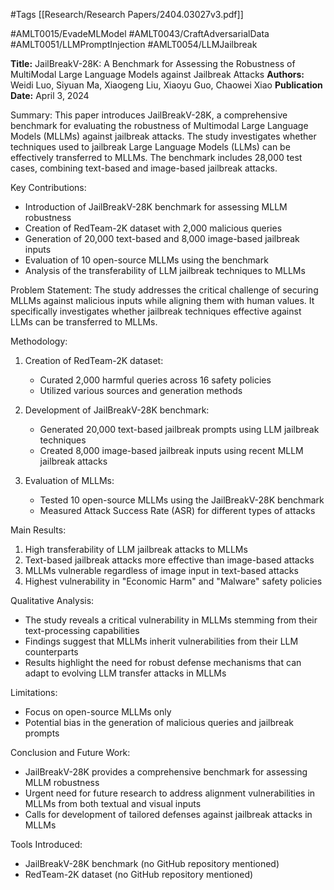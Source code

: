 #Tags
[[Research/Research Papers/2404.03027v3.pdf]]

#AMLT0015/EvadeMLModel
#AMLT0043/CraftAdversarialData
#AMLT0051/LLMPromptInjection
#AMLT0054/LLMJailbreak

**Title:** JailBreakV-28K: A Benchmark for Assessing the Robustness of MultiModal Large Language Models against Jailbreak Attacks
**Authors:** Weidi Luo, Siyuan Ma, Xiaogeng Liu, Xiaoyu Guo, Chaowei Xiao
**Publication Date:** April 3, 2024

Summary:
This paper introduces JailBreakV-28K, a comprehensive benchmark for evaluating the robustness of Multimodal Large Language Models (MLLMs) against jailbreak attacks. The study investigates whether techniques used to jailbreak Large Language Models (LLMs) can be effectively transferred to MLLMs. The benchmark includes 28,000 test cases, combining text-based and image-based jailbreak attacks.

Key Contributions:
- Introduction of JailBreakV-28K benchmark for assessing MLLM robustness
- Creation of RedTeam-2K dataset with 2,000 malicious queries
- Generation of 20,000 text-based and 8,000 image-based jailbreak inputs
- Evaluation of 10 open-source MLLMs using the benchmark
- Analysis of the transferability of LLM jailbreak techniques to MLLMs

Problem Statement:
The study addresses the critical challenge of securing MLLMs against malicious inputs while aligning them with human values. It specifically investigates whether jailbreak techniques effective against LLMs can be transferred to MLLMs.

Methodology:
1. Creation of RedTeam-2K dataset:
   - Curated 2,000 harmful queries across 16 safety policies
   - Utilized various sources and generation methods
   
2. Development of JailBreakV-28K benchmark:
   - Generated 20,000 text-based jailbreak prompts using LLM jailbreak techniques
   - Created 8,000 image-based jailbreak inputs using recent MLLM jailbreak attacks
   
3. Evaluation of MLLMs:
   - Tested 10 open-source MLLMs using the JailBreakV-28K benchmark
   - Measured Attack Success Rate (ASR) for different types of attacks

Main Results:
1. High transferability of LLM jailbreak attacks to MLLMs
2. Text-based jailbreak attacks more effective than image-based attacks
3. MLLMs vulnerable regardless of image input in text-based attacks
4. Highest vulnerability in "Economic Harm" and "Malware" safety policies

Qualitative Analysis:
- The study reveals a critical vulnerability in MLLMs stemming from their text-processing capabilities
- Findings suggest that MLLMs inherit vulnerabilities from their LLM counterparts
- Results highlight the need for robust defense mechanisms that can adapt to evolving LLM transfer attacks in MLLMs

Limitations:
- Focus on open-source MLLMs only
- Potential bias in the generation of malicious queries and jailbreak prompts

Conclusion and Future Work:
- JailBreakV-28K provides a comprehensive benchmark for assessing MLLM robustness
- Urgent need for future research to address alignment vulnerabilities in MLLMs from both textual and visual inputs
- Calls for development of tailored defenses against jailbreak attacks in MLLMs

Tools Introduced:
- JailBreakV-28K benchmark (no GitHub repository mentioned)
- RedTeam-2K dataset (no GitHub repository mentioned)